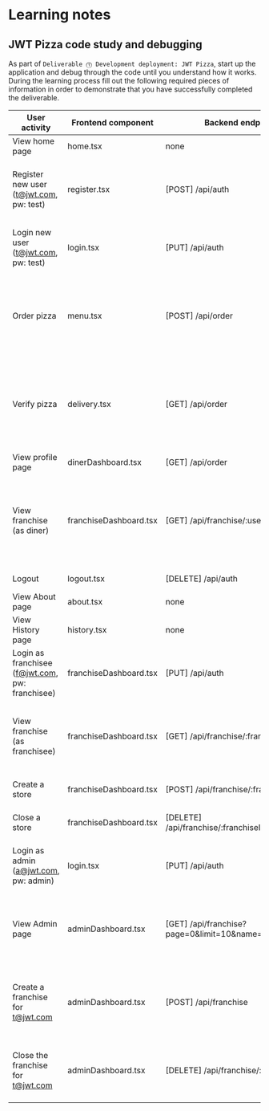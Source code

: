 # Learning notes

## JWT Pizza code study and debugging

As part of `Deliverable ⓵ Development deployment: JWT Pizza`, start up the application and debug through the code until you understand how it works. During the learning process fill out the following required pieces of information in order to demonstrate that you have successfully completed the deliverable.

| User activity                                       | Frontend component | Backend endpoints | Database SQL |
| --------------------------------------------------- | ------------------ | ----------------- | ------------ |
| View home page                                      | home.tsx               | none                                        | none         |
| Register new user<br/>(t@jwt.com, pw: test)         | register.tsx           | [POST] /api/auth                            | INSERT INTO user (name, email, password) VALUES (?, ?, ?)<br/> INSERT INTO userRole (userId, role, objectId) VALUES (?, ?, ?) |
| Login new user<br/>(t@jwt.com, pw: test)            | login.tsx              | [PUT] /api/auth                             | INSERT INTO auth (token, userId) VALUES (?, ?) ON DUPLICATE KEY UPDATE token=token |
| Order pizza                                         | menu.tsx               | [POST] /api/order                           | INSERT INTO dinerOrder (dinerId, franchiseId, storeId, date) VALUES (?, ?, ?, now())<br/> INSERT INTO orderItem (orderId, menuId, description, price) VALUES (?, ?, ?, ?)             |
| Verify pizza                                        | delivery.tsx           | [GET] /api/order                            | SELECT id, franchiseId, storeId, date FROM dinerOrder WHERE dinerId=? LIMIT ${offset},${config.db.listPerPage}<br/>SELECT id, menuId, description, price FROM orderItem WHERE orderId=?             |
| View profile page                                   | dinerDashboard.tsx     | [GET] /api/order                            | none         |
| View franchise<br/>(as diner)                       | franchiseDashboard.tsx | [GET] /api/franchise/:userId                | SELECT id, franchiseId, storeId, date FROM dinerOrder WHERE dinerId=? LIMIT ${offset},${config.db.listPerPage}<br/>SELECT id, menuId, description, price FROM orderItem WHERE orderId=?             |
| Logout                                              | logout.tsx             | [DELETE] /api/auth                          | DELETE FROM auth WHERE token=? |
| View About page                                     | about.tsx              | none                                        | none         |
| View History page                                   | history.tsx            | none                                        | none         |
| Login as franchisee<br/>(f@jwt.com, pw: franchisee) | franchiseDashboard.tsx | [PUT] /api/auth                             | INSERT INTO auth (token, userId) VALUES (?, ?) ON DUPLICATE KEY UPDATE token=token      |
| View franchise<br/>(as franchisee)                  | franchiseDashboard.tsx | [GET] /api/franchise/:franchiseId           | SELECT objectId FROM userRole WHERE role='franchisee' AND userId=?<br/>SELECT id, name FROM franchise WHERE id in (${franchiseIds.join(',')})             |
| Create a store                                      | franchiseDashboard.tsx | [POST] /api/franchise/:franchiseId/store                       | INSERT INTO store (franchiseId, name) VALUES (?, ?)             |
| Close a store                                       | franchiseDashboard.tsx | [DELETE] /api/franchise/:franchiseId/store/:storeId        | DELETE FROM store WHERE franchiseId=? AND id=?             |
| Login as admin<br/>(a@jwt.com, pw: admin)           | login.tsx              | [PUT] /api/auth                             | INSERT INTO auth (token, userId) VALUES (?, ?) ON DUPLICATE KEY UPDATE token=token                    |
| View Admin page                                     | adminDashboard.tsx     | [GET] /api/franchise?page=0&limit=10&name=* | SELECT id, name FROM franchise WHERE name LIKE ? LIMIT ${limit + 1} OFFSET ${offset}<br/>SELECT id, name FROM store WHERE franchiseId=?             |
| Create a franchise for t@jwt.com                    | adminDashboard.tsx     | [POST] /api/franchise                       | SELECT id, name FROM user WHERE email=?<br/>INSERT INTO franchise (name) VALUES (?)<br/>INSERT INTO userRole (userId, role, objectId) VALUES (?, ?, ?)             |
| Close the franchise for t@jwt.com                   | adminDashboard.tsx     | [DELETE] /api/franchise/:franchiseId        | DELETE FROM store WHERE franchiseId=?<br/>DELETE FROM userRole WHERE objectId=?<br/>DELETE FROM franchise WHERE id=?             |
